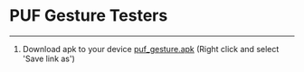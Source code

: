 # PUF Gesture Testers

---

1. Download apk to your device [puf_gesture.apk](https://github.com/iantrich/PUF/blob/master/Gestures/puf_gesture.apk) (Right click and select 'Save link as')

